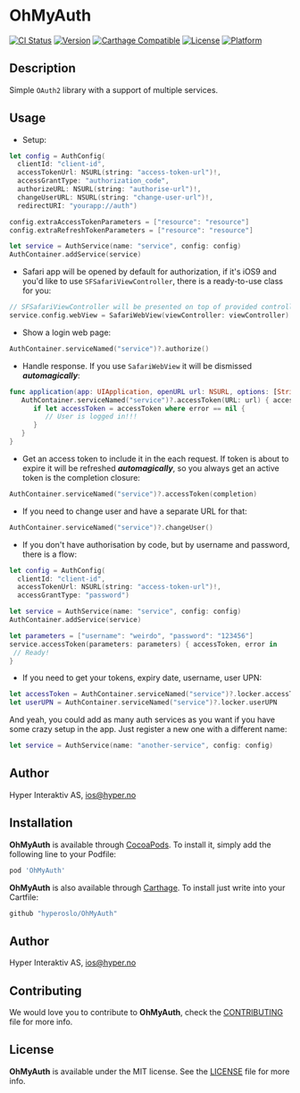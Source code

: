 # OhMyAuth

[![CI Status](http://img.shields.io/travis/hyperoslo/OhMyAuth.svg?style=flat)](https://travis-ci.org/hyperoslo/OhMyAuth)
[![Version](https://img.shields.io/cocoapods/v/OhMyAuth.svg?style=flat)](http://cocoadocs.org/docsets/OhMyAuth)
[![Carthage Compatible](https://img.shields.io/badge/Carthage-compatible-4BC51D.svg?style=flat)](https://github.com/Carthage/Carthage)
[![License](https://img.shields.io/cocoapods/l/OhMyAuth.svg?style=flat)](http://cocoadocs.org/docsets/OhMyAuth)
[![Platform](https://img.shields.io/cocoapods/p/OhMyAuth.svg?style=flat)](http://cocoadocs.org/docsets/OhMyAuth)

## Description

Simple `OAuth2` library with a support of multiple services.

## Usage

- Setup:
```swift
let config = AuthConfig(
  clientId: "client-id",
  accessTokenUrl: NSURL(string: "access-token-url")!,
  accessGrantType: "authorization_code",
  authorizeURL: NSURL(string: "authorise-url")!,
  changeUserURL: NSURL(string: "change-user-url")!,
  redirectURI: "yourapp://auth")

config.extraAccessTokenParameters = ["resource": "resource"]
config.extraRefreshTokenParameters = ["resource": "resource"]

let service = AuthService(name: "service", config: config)
AuthContainer.addService(service)
```

- Safari app will be opened by default for authorization, if it's iOS9 and you'd
like to use `SFSafariViewController`, there is a ready-to-use class for you:
```swift
// SFSafariViewController will be presented on top of provided controller
service.config.webView = SafariWebView(viewController: viewController)
```

- Show a login web page:
```swift
AuthContainer.serviceNamed("service")?.authorize()
```

- Handle response. If you use `SafariWebView` it will be dismissed ***automagically***:
```swift
func application(app: UIApplication, openURL url: NSURL, options: [String : AnyObject]) -> Bool {
   AuthContainer.serviceNamed("service")?.accessToken(URL: url) { accessToken, error in
      if let accessToken = accessToken where error == nil {
         // User is logged in!!!
      }
   }
}
```

- Get an access token to include it in the each request. If token is about to
expire it will be refreshed ***automagically***, so you always get an active
token is the completion closure:
```swift
AuthContainer.serviceNamed("service")?.accessToken(completion)
```

- If you need to change user and have a separate URL for that:
```swift
AuthContainer.serviceNamed("service")?.changeUser()
```

- If you don't have authorisation by code, but by username and password,
there is a flow:
```swift
let config = AuthConfig(
  clientId: "client-id",
  accessTokenUrl: NSURL(string: "access-token-url")!,
  accessGrantType: "password")

let service = AuthService(name: "service", config: config)
AuthContainer.addService(service)

let parameters = ["username": "weirdo", "password": "123456"]
service.accessToken(parameters: parameters) { accessToken, error in
 // Ready!
}
```

- If you need to get your tokens, expiry date, username, user UPN:
```swift
let accessToken = AuthContainer.serviceNamed("service")?.locker.accessToken
let userUPN = AuthContainer.serviceNamed("service")?.locker.userUPN
```

And yeah, you could add as many auth services as you want if you have some
crazy setup in the app. Just register a new one with a different name:
```swift
let service = AuthService(name: "another-service", config: config)
```

## Author

Hyper Interaktiv AS, ios@hyper.no

## Installation

**OhMyAuth** is available through [CocoaPods](http://cocoapods.org). To install
it, simply add the following line to your Podfile:

```ruby
pod 'OhMyAuth'
```

**OhMyAuth** is also available through [Carthage](https://github.com/Carthage/Carthage).
To install just write into your Cartfile:

```ruby
github "hyperoslo/OhMyAuth"
```

## Author

Hyper Interaktiv AS, ios@hyper.no

## Contributing

We would love you to contribute to **OhMyAuth**, check the [CONTRIBUTING](https://github.com/hyperoslo/OhMyAuth/blob/master/CONTRIBUTING.md) file for more info.

## License

**OhMyAuth** is available under the MIT license. See the [LICENSE](https://github.com/hyperoslo/OhMyAuth/blob/master/LICENSE.md) file for more info.
